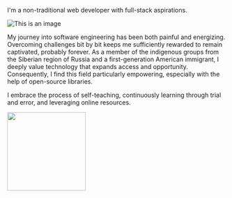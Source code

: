 I'm a non-traditional web developer with full-stack aspirations. 

![This is an image](https://64.media.tumblr.com/21599ecadc5de1e3e232ec49d7ff2866/tumblr_ompbhuqheK1sn231po7_400.gif)
  
My journey into software engineering has been both painful and energizing. Overcoming challenges bit by bit keeps me sufficiently rewarded to remain captivated, probably forever. As a member of the indigenous groups from the Siberian region of Russia and a first-generation American immigrant, I deeply value technology that expands access and opportunity. Consequently, I find this field particularly empowering, especially with the help of open-source libraries.

 I embrace the process of self-teaching, continuously learning through trial and error, and leveraging online resources.

<img height="180em" src="https://github-readme-stats.vercel.app/api?username=ariunaamy&show_icons=true&hide_border=true&&count_private=true&include_all_commits=true" />
